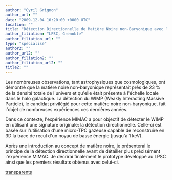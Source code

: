 ```yaml
---
author: "Cyril Grignon"
author_url: ""
date: "2009-12-04 10:20:00 +0000 UTC"
location: ""
title: "Détection Directionnelle de Matière Noire non-Baryonique avec l'Expérience MIMAC"
author_filiation: "LPSC, Grenoble"
author_filiation_url: ""
type: "spécialisé"
author2: ""
author_url2: ""
author_filiation2: ""
author_filiation_url2: ""
title2: ""
---
```

Les nombreuses observations, tant astrophysiques que cosmologiques, ont démontré que la matière noire non-baryonique représentait près de 23 % de la densité totale de l'univers et qu'elle était présente à l'échelle locale dans le halo galactique. La détection du WIMP (Weakly Interacting Massive Particle), le candidat privilégié pour cette matière noire non-baryonique, fait l'objet de nombreuses expériences ces dernières années.

Dans ce contexte, l'expérience MIMAC a pour objectif de détecter le WIMP en utilisant une signature originale: la détection directionnelle. Celle-ci est basée sur l'utilisation d'une micro-TPC gazeuse capable de reconstruire en 3D la trace de recul d'un noyau de basse énergie (jusqu'à 1 keV).

Après une introduction au concept de matière noire, je présenterai le principe de la détection directionnelle avant de détailler plus précisément l'expérience MIMAC. Je décrirai finalement le prototype développé au LPSC ainsi que les premiers résultats obtenus avec celui-ci.

[transparents](images/Communication/seminaires/CyrilGrignon.pdf)
